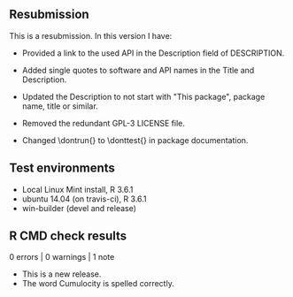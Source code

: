 ## Resubmission
This is a resubmission. In this version I have:

* Provided a link to the used API in the Description field of DESCRIPTION.

* Added single quotes to software and API names in the Title and Description.

* Updated the Description to not start with "This package", package name, title or similar.

* Removed the redundant GPL-3 LICENSE file.

* Changed \dontrun{} to \donttest{} in package documentation.


## Test environments
* Local Linux Mint install, R 3.6.1
* ubuntu 14.04 (on travis-ci), R 3.6.1
* win-builder (devel and release)

## R CMD check results

0 errors | 0 warnings | 1 note

* This is a new release.
* The word Cumulocity is spelled correctly.